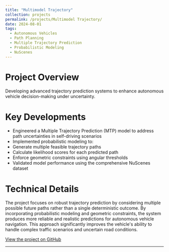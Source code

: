 ```yaml
---
title: "Multimodel Trajectory"
collection: projects
permalink: /projects/Multimodel Trajectory/
date: 2024-08-01
tags:
  - Autonomous Vehicles
  - Path Planning
  - Multiple Trajectory Prediction
  - Probabilistic Modeling
  - NuScenes
---
```

<!-- # Vision Language Model
*August 2024 - December2024* -->
Project Overview
=================
Developing advanced trajectory prediction systems to enhance autonomous vehicle decision-making under uncertainty.

Key Developments
=================
- Engineered a Multiple Trajectory Prediction (MTP) model to address path uncertainties in self-driving scenarios
- Implemented probabilistic modeling to:
 - Generate multiple feasible trajectory paths
 - Calculate likelihood scores for each predicted path
 - Enforce geometric constraints using angular thresholds
- Validated model performance using the comprehensive NuScenes dataset

Technical Details
=================
The project focuses on robust trajectory prediction by considering multiple possible future paths rather than a single deterministic outcome. By incorporating probabilistic modeling and geometric constraints, the system produces more reliable and realistic predictions for autonomous vehicle navigation. This approach significantly improves the vehicle's ability to handle complex traffic scenarios and uncertain road conditions.

[View the project on GitHub](https://github.com/Iaryan-21/Multiplw-Trajectory-Generation)

------